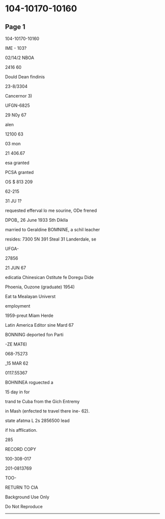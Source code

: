 # 104-10170-10160

## Page 1

104-10170-10160

IME - 103?

02/14/2 NBOA

2416 60

Dould Dean findinis

23-8/3304

Cancernor 3)

UFGN-6825

29 N0y 67

alen

12100 63

03 mon

21 406.67

esa granted

PCSA granted

OS $ 813 209

62-215

31 JU 1?

requested efferval lo me sourine, ODe frened

DPOB_ 26 June 1933 Sth Diklla

married to Geraldine BOMNINE, a schil leacher

resides: 7300 5N 391 Steal 31 Landerdale, se

UFGA-

27856

21 JUN 67

edicatia Chinesican Ostitute fe Doregu Dide

Phoenia, Ouzone (graduate) 1954)

Eat ta Mealayan Universt

employment

1959-preut Miam Herde

Latin America Editor sine Mard 67

BONNING deported fon Parti

-ZE MAT6)

068-75273

_15 MAR 62

0117.55367

BOHNINEA roguected a

15 day in for

trand te Cuba from the Gich Entremy

in Mash (enfected te travel there ine- 62).

state afatma L 2s 2856500 lead

if his afflication.

285

RECORD COPY

100-308-017

201-0813769

TOO-

RETURN TO CIA

Background Use Only

Do Not Reproduce

---

